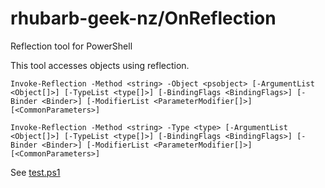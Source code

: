 # rhubarb-geek-nz/OnReflection
Reflection tool for PowerShell

This tool accesses objects using reflection.

```
Invoke-Reflection -Method <string> -Object <psobject> [-ArgumentList <Object[]>] [-TypeList <type[]>] [-BindingFlags <BindingFlags>] [-Binder <Binder>] [-ModifierList <ParameterModifier[]>] [<CommonParameters>]

Invoke-Reflection -Method <string> -Type <type> [-ArgumentList <Object[]>] [-TypeList <type[]>] [-BindingFlags <BindingFlags>] [-Binder <Binder>] [-ModifierList <ParameterModifier[]>] [<CommonParameters>]
```

See [test.ps1](test.ps1)
